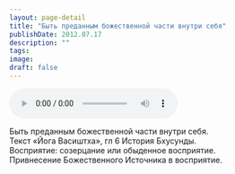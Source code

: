 ```yaml
---
layout: page-detail
title: "Быть преданным божественной части внутри себя"
publishDate: 2012.07.17
description: ""
tags:
image:
draft: false
---
```


<audio title="2012.07.17 - Быть преданным божественной части внутри себя.mp3" src="/upload/iblock/699/699bc3452765b058e1d2844bbccea6a2.mp3" controls=""></audio>

 Быть преданным божественной части внутри себя.  
 Текст «Йога Васиштха», гл 6 История Бхусунды.  
 Восприятие: созерцание или обыденное восприятие.  
 Привнесение Божественного Источника в восприятие.  

  
